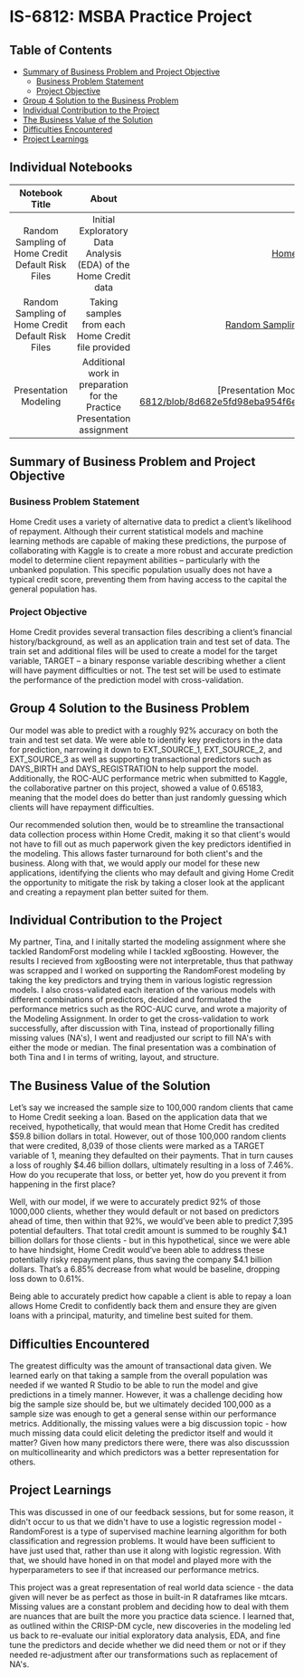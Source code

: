 # IS-6812: MSBA Practice Project

## Table of Contents
- [Summary of Business Problem and Project Objective](#summary-of-business-problem-and-project-objective)
 	+ [Business Problem Statement](#business-problem-statement)
	+ [Project Objective](#project-objective)
- [Group 4 Solution to the Business Problem](#group-4-solution-to-the-business-problem)
- [Individual Contribution to the Project](#individual-contribution-to-the-project)
- [The Business Value of the Solution](#the-business-value-of-the-solution)
- [Difficulties Encountered](#difficulties-encountered)
- [Project Learnings](#project-learnings)

## Individual Notebooks
| Notebook Title  | About | Link |
| :---: | :---: | :---: |
| Random Sampling of Home Credit Default Risk Files | Initial Exploratory Data Analysis (EDA) of the Home Credit data| [Home Credit Default Risk EDA.Rmd](https://github.com/thaitlia/IS-6812/blob/b99bb5fd72137b7be76c951ba2d335152e1b6280/Final%20Presentation%20Modeling.Rmd) |
| Random Sampling of Home Credit Default Risk Files| Taking samples from each Home Credit file provided | [Random Sampling of Home Credit Default Risk Files.Rmd ](https://github.com/thaitlia/IS-6812/blob/8477ecd24e4e3fed6b69e308e4601ff2ce8c247f/Random%20Sampling%20of%20Home%20Credit%20Default%20Risk%20Files.Rmd)|
| Presentation Modeling | Additional work in preparation for the Practice Presentation assignment | [Presentation Modeling.Rmd] (https://github.com/thaitlia/IS-6812/blob/8d682e5fd98eba954f6ec112a9b8a28e02d940b0/Presentation%20Modeling.Rmd) |

## Summary of Business Problem and Project Objective
### Business Problem Statement
Home Credit uses a variety of alternative data to predict a client’s likelihood of repayment. Although their current statistical models and machine learning methods are capable of making these predictions, the purpose of collaborating with Kaggle is to create a more robust and accurate prediction model to determine client repayment abilities – particularly with the unbanked population. This specific population usually does not have a typical credit score, preventing them from having access to the capital the general population has.

### Project Objective
Home Credit provides several transaction files describing a client’s financial history/background, as well as an application train and test set of data. The train set and additional files will be used to create a model for the target variable, TARGET – a binary response variable describing whether a client will have payment difficulties or not. The test set will be used to estimate the performance of the prediction model with cross-validation. 

## Group 4 Solution to the Business Problem
Our model was able to predict with a roughly 92% accuracy on both the train and test set data. We were able to identify key predictors in the data for prediction, narrowing it down to EXT_SOURCE_1, EXT_SOURCE_2, and EXT_SOURCE_3 as well as supporting transactional predictors such as DAYS_BIRTH and DAYS_REGISTRATION to help support the model. Additionally, the ROC-AUC performance metric when submitted to Kaggle, the collaborative partner on this project, showed a value of 0.65183, meaning that the model does do better than just randomly guessing which clients will have repayment difficulties.

Our recommended solution then, would be to streamline the transactional data collection process within Home Credit, making it so that client's would not have to fill out as much paperwork given the key predictors identified in the modeling. This allows faster turnaround for both client's and the business. Along with that, we would apply our model for these new applications, identifying the clients who may default and giving Home Credit the opportunity to mitigate the risk by taking a closer look at the applicant and creating a repayment plan better suited for them. 

## Individual Contribution to the Project
My partner, Tina, and I initally started the modeling assignment where she tackled RandomForst modeling while I tackled xgBoosting. However, the results I recieved from xgBoosting were not interpretable, thus that pathway was scrapped and I worked on supporting the RandomForest modeling by taking the key predictors and trying them in various logistic regression models. I also cross-validated each iteration of the various models with different combinations of predictors, decided and formulated the performance metrics such as the ROC-AUC curve, and wrote a majority of the Modeling Assignment. In order to get the cross-validation to work successfully, after discussion with Tina, instead of proportionally filling missing values (NA's), I went and readjusted our script to fill NA's with either the mode or median. The final presentation was a combination of both Tina and I in terms of writing, layout, and structure. 

## The Business Value of the Solution
Let’s say we increased the sample size to 100,000 random clients that came to Home Credit seeking a loan. Based on the application data that we received, hypothetically, that would mean that Home Credit has credited $59.8 billion dollars in total. However, out of those 100,000 random clients that were credited, 8,039 of those clients were marked as a TARGET variable of 1, meaning they defaulted on their payments. That in turn causes a loss of roughly $4.46 billion dollars, ultimately resulting in a loss of 7.46%. How do you recuperate that loss, or better yet, how do you prevent it from happening in the first place?

Well, with our model, if we were to accurately predict 92% of those 1000,000 clients, whether they would default or not based on predictors ahead of time, then within that 92%, we would’ve been able to predict 7,395 potential defaulters. That total credit amount is summed to be roughly $4.1 billion dollars for those clients - but in this hypothetical, since we were able to have hindsight, Home Credit would’ve been able to address these potentially risky repayment plans, thus saving the company $4.1 billion dollars. That’s a 6.85% decrease from what would be baseline, dropping loss down to 0.61%.

Being able to accurately predict how capable a client is able to repay a loan allows Home Credit to confidently back them and ensure they are given loans with a principal, maturity, and timeline best suited for them. 

## Difficulties Encountered
The greatest difficulty was the amount of transactional data given. We learned early on that taking a sample from the overall population was needed if we wanted R Studio to be able to run the model and give predictions in a timely manner. However, it was a challenge deciding how big the sample size should be, but we ultimately decided 100,000 as a sample size was enough to get a general sense within our performance metrics. Additionally, the missing values were a big discussion topic - how much missing data could elicit deleting the predictor itself and would it matter? Given how many predictors there were, there was also discusssion on multicollinearity and which predictors was a better representation for others. 

## Project Learnings
This was discussed in one of our feedback sessions, but for some reason, it didn't occur to us that we didn't have to use a logistic regression model - RandomForest is a type of supervised machine learning algorithm for both classification and regression problems. It would have been sufficient to have just used that, rather than use it along with logistic regression. With that, we should have honed in on that model and played more with the hyperparameters to see if that increased our performance metrics. 

This project was a great representation of real world data science - the data given will never be as perfect as those in built-in R dataframes like mtcars. Missing values are a constant problem and deciding how to deal with them are nuances that are built the more you practice data science. I learned that, as outlined within the CRISP-DM cycle, new discoveries in the modeling led us back to re-evaluate our initial exploratory data analysis, EDA, and fine tune the predictors and decide whether we did need them or not or if they needed re-adjustment after our transformations such as replacement of NA's. 
